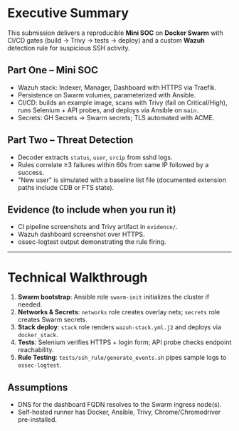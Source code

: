 # Executive Summary

This submission delivers a reproducible **Mini SOC** on **Docker Swarm** with CI/CD gates (build → Trivy → tests → deploy) and a custom **Wazuh** detection rule for suspicious SSH activity.

## Part One – Mini SOC
- Wazuh stack: Indexer, Manager, Dashboard with HTTPS via Traefik.
- Persistence on Swarm volumes, parameterized with Ansible.
- CI/CD: builds an example image, scans with Trivy (fail on Critical/High), runs Selenium + API probes, and deploys via Ansible on `main`.
- Secrets: GH Secrets → Swarm secrets; TLS automated with ACME.

## Part Two – Threat Detection
- Decoder extracts `status`, `user`, `srcip` from sshd logs.
- Rules correlate ≥3 failures within 60s from same IP followed by a success.
- "New user" is simulated with a baseline list file (documented extension paths include CDB or FTS state).

## Evidence (to include when you run it)
- CI pipeline screenshots and Trivy artifact in `evidence/`.
- Wazuh dashboard screenshot over HTTPS.
- ossec-logtest output demonstrating the rule firing.

---

# Technical Walkthrough

1. **Swarm bootstrap**: Ansible role `swarm-init` initializes the cluster if needed.
2. **Networks & Secrets**: `networks` role creates overlay nets; `secrets` role creates Swarm secrets.
3. **Stack deploy**: `stack` role renders `wazuh-stack.yml.j2` and deploys via `docker_stack`.
4. **Tests**: Selenium verifies HTTPS + login form; API probe checks endpoint reachability.
5. **Rule Testing**: `tests/ssh_rule/generate_events.sh` pipes sample logs to `ossec-logtest`.

## Assumptions
- DNS for the dashboard FQDN resolves to the Swarm ingress node(s).
- Self-hosted runner has Docker, Ansible, Trivy, Chrome/Chromedriver pre-installed.
